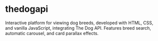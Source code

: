 # thedogapi
Interactive platform for viewing dog breeds, developed with HTML, CSS, and vanilla JavaScript, integrating The Dog API. Features breed search, automatic carousel, and card parallax effects.
